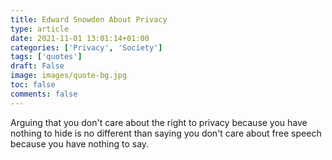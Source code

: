```yaml
---
title: Edward Snowden About Privacy
type: article 
date: 2021-11-01 13:01:14+01:00
categories: ['Privacy', 'Society']
tags: ['quotes']
draft: False
image: images/quote-bg.jpg
toc: false 
comments: false 
---
```


Arguing that you don't care about the right to privacy because you have nothing to hide is no different than saying you don't care about free speech because you have nothing to say.